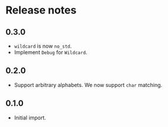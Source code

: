 # Release notes

## 0.3.0

* `wildcard` is now `no_std`.
* Implement `Debug` for `Wildcard`.

## 0.2.0

* Support arbitrary alphabets. We now support `char` matching.

## 0.1.0

* Initial import.
